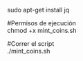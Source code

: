 sudo apt-get install jq

#Permisos de ejecución <br />
chmod +x mint_coins.sh <br />

#Correr el script <br />
./mint_coins.sh
